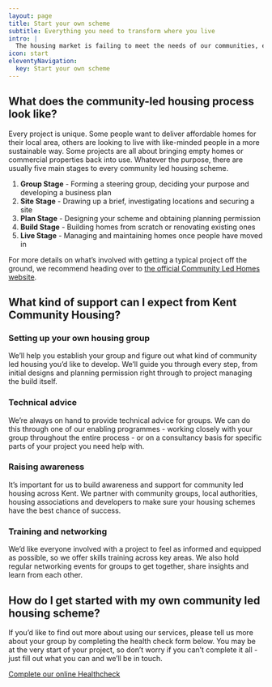 ```yaml
---
layout: page
title: Start your own scheme
subtitle: Everything you need to transform where you live
intro: |
  The housing market is failing to meet the needs of our communities, especially in terms of affordability and the types of housing. The good news is people across the country are taking matters into their own hands - and you can too.
icon: start
eleventyNavigation:
  key: Start your own scheme
---
```

## What does the community-led housing process look like?

Every project is unique. Some people want to deliver affordable homes for their local area, others are looking to live with like-minded people in a more sustainable way. Some projects are all about bringing empty homes or commercial properties back into use. Whatever the purpose, there are usually five main stages to every community led housing scheme.

1. **Group Stage** - Forming a steering group, deciding your purpose and developing a business plan
2. **Site Stage** - Drawing up a brief, investigating locations and securing a site
3. **Plan Stage** - Designing your scheme and obtaining planning permission
4. **Build Stage** - Building homes from scratch or renovating existing ones
5. **Live Stage** - Managing and maintaining homes once people have moved in

For more details on what’s involved with getting a typical project off the ground, we recommend heading over to [the official Community Led Homes website](https://www.communityledhomes.org.uk/how-do-it).

## What kind of support can I expect from Kent Community Housing?

### Setting up your own housing group

We’ll help you establish your group and figure out what kind of community led housing you’d like to develop. We’ll guide you through every step, from initial designs and planning permission right through to project managing the build itself.

### Technical advice

We’re always on hand to provide technical advice for groups. We can do this through one of our enabling programmes - working closely with your group throughout the entire process - or on a consultancy basis for specific parts of your project you need help with.

### Raising awareness

It’s important for us to build awareness and support for community led housing across Kent. We partner with community groups, local authorities, housing associations and developers to make sure your housing schemes have the best chance of success.

### Training and networking

We’d like everyone involved with a project to feel as informed and equipped as possible, so we offer skills training across key areas. We also hold regular networking events for groups to get together, share insights and learn from each other.

## How do I get started with my own community led housing scheme?

If you’d like to find out more about using our services, please tell us more about your group by completing the health check form below. You may be at the very start of your project, so don’t worry if you can’t complete it all - just fill out what you can and we’ll be in touch.

[Complete our online Healthcheck](https://kentcommunityhousinghub.org/healthcheck-questionnaire/)